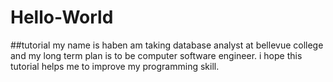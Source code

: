 # Hello-World
##tutorial
my name is haben am taking database analyst at bellevue college and my long term plan is to be computer software engineer.
i hope this tutorial helps me to improve my programming skill.
